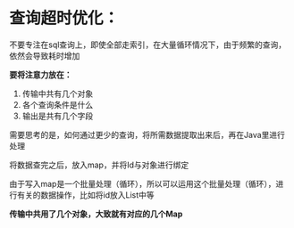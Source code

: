 # 查询超时优化：

不要专注在sql查询上，即使全部走索引，在大量循环情况下，由于频繁的查询，依然会导致耗时增加

**要将注意力放在：**

1. 传输中共有几个对象
2. 各个查询条件是什么
3. 输出是共有几个字段

需要思考的是，如何通过更少的查询，将所需数据提取出来后，再在Java里进行处理

将数据查完之后，放入map，并将Id与对象进行绑定

由于写入map是一个批量处理（循环），所以可以运用这个批量处理（循环），进行有关的数据操作，比如将id放入List中等

**传输中共用了几个对象，大致就有对应的几个Map**